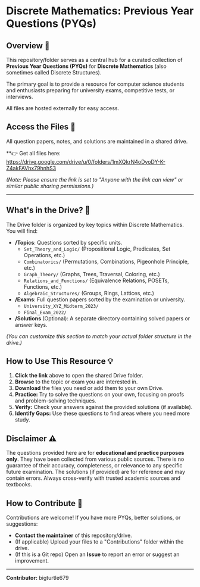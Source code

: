 # Discrete Mathematics: Previous Year Questions (PYQs)

## Overview 📖

This repository/folder serves as a central hub for a curated collection of **Previous Year Questions (PYQs)** for **Discrete Mathematics** (also sometimes called Discrete Structures).

The primary goal is to provide a resource for computer science students and enthusiasts preparing for university exams, competitive tests, or interviews.

All files are hosted externally for easy access.

## Access the Files 🚀

All question papers, notes, and solutions are maintained in a shared drive.

**👉 Get all files here: https://drive.google.com/drive/u/0/folders/1mXQkrN4oDyoDY-K-Z4akFAVhx79hnhS3

*(Note: Please ensure the link is set to "Anyone with the link can view" or similar public sharing permissions.)*

---

## What's in the Drive? 📁

The Drive folder is organized by key topics within Discrete Mathematics. You will find:

* **/Topics**: Questions sorted by specific units.
    * `Set_Theory_and_Logic/` (Propositional Logic, Predicates, Set Operations, etc.)
    * `Combinatorics/` (Permutations, Combinations, Pigeonhole Principle, etc.)
    * `Graph_Theory/` (Graphs, Trees, Traversal, Coloring, etc.)
    * `Relations_and_Functions/` (Equivalence Relations, POSETs, Functions, etc.)
    * `Algebraic_Structures/` (Groups, Rings, Lattices, etc.)
* **/Exams**: Full question papers sorted by the examination or university.
    * `University_XYZ_Midterm_2023/`
    * `Final_Exam_2022/`
* **/Solutions** (Optional): A separate directory containing solved papers or answer keys.

*(You can customize this section to match your actual folder structure in the drive.)*

## How to Use This Resource 💡

1.  **Click the link** above to open the shared Drive folder.
2.  **Browse** to the topic or exam you are interested in.
3.  **Download** the files you need or add them to your own Drive.
4.  **Practice:** Try to solve the questions on your own, focusing on proofs and problem-solving techniques.
5.  **Verify:** Check your answers against the provided solutions (if available).
6.  **Identify Gaps:** Use these questions to find areas where you need more study.

## Disclaimer ⚠️

The questions provided here are for **educational and practice purposes only**. They have been collected from various public sources. There is no guarantee of their accuracy, completeness, or relevance to any specific future examination. The solutions (if provided) are for reference and may contain errors. Always cross-verify with trusted academic sources and textbooks.

## How to Contribute 🤝

Contributions are welcome! If you have more PYQs, better solutions, or suggestions:

* **Contact the maintainer** of this repository/drive.
* (If applicable) Upload your files to a "Contributions" folder within the drive.
* (If this is a Git repo) Open an **Issue** to report an error or suggest an improvement.

---
**Contributor:** bigturtle679
